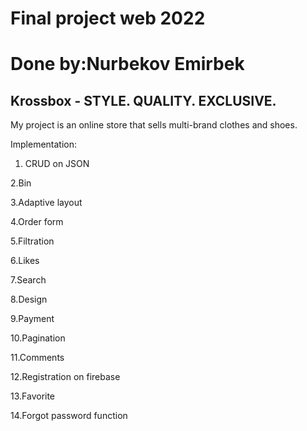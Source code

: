# Final project web 2022 

# Done by:Nurbekov Emirbek 

## Krossbox - STYLE.   QUALITY.   EXCLUSIVE.
My project is an online store that sells multi-brand clothes and shoes.

Implementation:

1. CRUD on JSON

2.Bin

3.Adaptive layout

4.Order form

5.Filtration

6.Likes

7.Search

8.Design

9.Payment

10.Pagination

11.Comments

12.Registration on firebase

13.Favorite

14.Forgot password function
